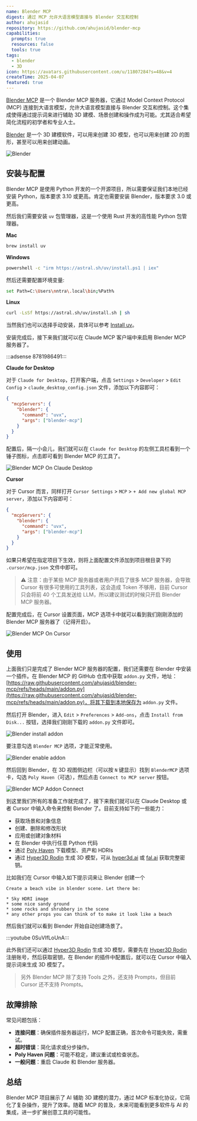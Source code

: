 ```yaml
---
name: Blender MCP
digest: 通过 MCP 允许大语言模型直接与 Blender 交互和控制
author: ahujasid
repository: https://github.com/ahujasid/blender-mcp
capabilities:
  prompts: true
  resources: false
  tools: true
tags:
  - blender
  - 3D
icon: https://avatars.githubusercontent.com/u/11807284?s=48&v=4
createTime: 2025-04-07
featured: true
---
```


[Blender MCP](https://github.com/ahujasid/blender-mcp) 是一个 Blender MCP 服务器，它通过 Model Context Protocol (MCP) 连接到大语言模型，允许大语言模型直接与 Blender 交互和控制。这个集成使得通过提示词来进行辅助 3D 建模、场景创建和操作成为可能。尤其适合希望简化流程的初学者和专业人士。

[Blender](https://www.blender.org/) 是一个 3D 建模软件，可以用来创建 3D 模型，也可以用来创建 2D 的图形，甚至可以用来创建动画。

![Blender](https://static.claudemcp.com/images/blender.png)

## 安装与配置

Blender MCP 是使用 Python 开发的一个开源项目，所以需要保证我们本地已经安装 Python，版本要求 3.10 或更高。肯定也需要安装 Blender，版本要求 3.0 或更高。

然后我们需要安装 `uv` 包管理器，这是一个使用 Rust 开发的高性能 Python 包管理器。

**Mac**

```bash
brew install uv
```

**Windows**

```bash
powershell -c "irm https://astral.sh/uv/install.ps1 | iex"
```

然后还需要配置环境变量:

```bash
set Path=C:\Users\nntra\.local\bin;%Path%
```

**Linux**

```bash
curl -LsSf https://astral.sh/uv/install.sh | sh
```

当然我们也可以选择手动安装，具体可以参考 [Install uv](https://docs.astral.sh/uv/getting-started/installation/)。

安装完成后，接下来我们就可以在 Claude MCP 客户端中来启用 Blender MCP 服务器了。

:::adsense 8781986491:::

**Claude for Desktop**

对于 `Claude for Desktop`，打开客户端，点击 `Settings` > `Developer` > `Edit Config` > `claude_desktop_config.json` 文件，添加以下内容即可：

```json
{
  "mcpServers": {
    "blender": {
      "command": "uvx",
      "args": ["blender-mcp"]
    }
  }
}
```

配置后，隔一小会儿，我们就可以在 `Claude for Desktop` 的左侧工具栏看到一个锤子图标，点击即可看到 Blender MCP 的工具了。

![Blender MCP On Claude Desktop](https://static.claudemcp.com/images/blender-mcp-on-claude-desktop.png)

**Cursor**

对于 Cursor 而言，同样打开 `Cursor Settings` > `MCP` > `+ Add new global MCP server`，添加以下内容即可：

```json
{
  "mcpServers": {
    "blender": {
      "command": "uvx",
      "args": ["blender-mcp"]
    }
  }
}
```

如果只希望在指定项目下生效，则将上面配置文件添加到项目根目录下的 `.cursor/mcp.json` 文件中即可。

> ⚠️ 注意：由于某些 MCP 服务器或者用户开启了很多 MCP 服务器，会导致 Cursor 有很多可使用的工具列表，这会造成 Token 不够用，目前 Cursor 只会将前 40 个工具发送给 LLM，所以建议测试的时候只开启 Blender MCP 服务器。

配置完成后，在 Cursor 设置页面，MCP 选项卡中就可以看到我们刚刚添加的 Blender MCP 服务器了（记得开启）。

![Blender MCP On Cursor](https://static.claudemcp.com/images/blender-mcp-on-cursor.png)

## 使用

上面我们只是完成了 Blender MCP 服务器的配置，我们还需要在 Blender 中安装一个插件。在 Blender MCP 的 GitHub 仓库中获取 `addon.py` 文件，地址：[https://raw.githubusercontent.com/ahujasid/blender-mcp/refs/heads/main/addon.py](https://raw.githubusercontent.com/ahujasid/blender-mcp/refs/heads/main/addon.py)，将其下载到本地保存为 `addon.py` 文件。

然后打开 Blender，进入 `Edit` > `Preferences` > `Add-ons`，点击 `Install from Disk...` 按钮，选择我们刚刚下载的 `addon.py` 文件即可。

![Blender install addon](https://static.claudemcp.com/images/blender-install-addon.png)

要注意勾选 `Blender MCP` 选项，才能正常使用。

![Blender enable addon](https://static.claudemcp.com/images/blender-enable-addon.png)

然后回到 Blender，在 3D 视图侧边栏（可以按 `N` 键显示）找到 `BlenderMCP` 选项卡，勾选 `Poly Haven`（可选），然后点击 `Connect to MCP server` 按钮。

![Blender MCP Addon Connect](https://static.claudemcp.com/images/blender-mcp-addon-connect.png)

到这里我们所有的准备工作就完成了，接下来我们就可以在 Claude Desktop 或者 Cursor 中输入命令来控制 Blender 了。目前支持如下的一些能力：

- 获取场景和对象信息
- 创建、删除和修改形状
- 应用或创建对象材料
- 在 Blender 中执行任意 Python 代码
- 通过 [Poly Haven](https://polyhaven.com/) 下载模型、资产和 HDRIs
- 通过 [Hyper3D Rodin](https://hyper3d.ai/) 生成 3D 模型，可从 [hyper3d.ai](https://hyper3d.ai/) 或 [fal.ai](https://fal.ai/) 获取完整密钥。

比如我们在 Cursor 中输入如下提示词来让 Blender 创建一个

```
Create a beach vibe in blender scene. Let there be:

* Sky HDRI image
* some nice sandy ground
* some rocks and shrubbery in the scene
* any other props you can think of to make it look like a beach
```

然后我们就可以看到 Blender 开始自动创建场景了。

:::youtube 0SuVIfLoUnA:::

此外我们还可以通过 [Hyper3D Rodin](https://hyper3d.ai/) 生成 3D 模型，需要先在 [Hyper3D Rodin](https://hyper3d.ai/) 注册账号，然后获取密钥，在 Blender 的插件中配置后，就可以在 Cursor 中输入提示词来生成 3D 模型了。

> 另外 Blender MCP 除了支持 Tools 之外，还支持 Prompts，但目前 Cursor 还不支持 Prompts。

## 故障排除

常见问题包括：

- **连接问题**：确保插件服务器运行，MCP 配置正确，首次命令可能失败，需重试。
- **超时错误**：简化请求或分步操作。
- **Poly Haven 问题**：可能不稳定，建议重试或检查状态。
- **一般问题**：重启 Claude 和 Blender 服务器。

## 总结

Blender MCP 项目展示了 AI 辅助 3D 建模的潜力，通过 MCP 标准化协议，它简化了复杂操作，提升了效率。随着 MCP 的普及，未来可能看到更多软件与 AI 的集成，进一步扩展创意工具的可能性。
